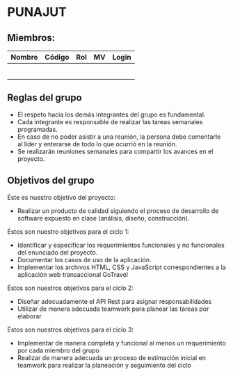 # PUNAJUT

## Miembros:
Nombre                | Código | Rol | MV | Login | 
:---------------------:|:--------:|:-------:|:------:|:------:|
  |||||
  ||||| 
  ||||| 
  ||||| 
   ||||| 
  ||||| 
 
## Reglas del grupo
* El respeto hacia los demás integrantes del grupo es fundamental.
* Cada integrante es responsable de realizar las tareas semanales programadas.
* En caso de no poder asistir a una reunión, la persona debe comentarle al líder y enterarse de todo lo que ocurrió en la reunión.
* Se realizarán reuniones semanales para compartir los avances en el proyecto.

## Objetivos del grupo
Éste es nuestro objetivo del proyecto:
* Realizar un producto de calidad siguiendo el proceso de desarrollo de software expuesto en clase (análisis, diseño, construcción).

Éstos son nuestro objetivos para el ciclo 1:
* Identificar y especificar los requerimientos funcionales y no funcionales del enunciado del proyecto.
* Documentar los casos de uso de la aplicación.
* Implementar los archivos HTML, CSS y JavaScript correspondientes a la aplicación web transaccional GoTravel

Éstos son nuestros objetivos para el ciclo 2:
* Diseñar adecuadamente el API Rest para asignar responsabilidades
* Utilizar de manera adecuada teamwork para planear las tareas por elaborar

Éstos son nuestros objetivos para el ciclo 3:
* Implementar de manera completa y funcional al menos un requerimiento por cada miembro del grupo
* Realizar de manera adecuada un proceso de estimación inicial en teamwork para realizar la planeación y seguimiento del ciclo
